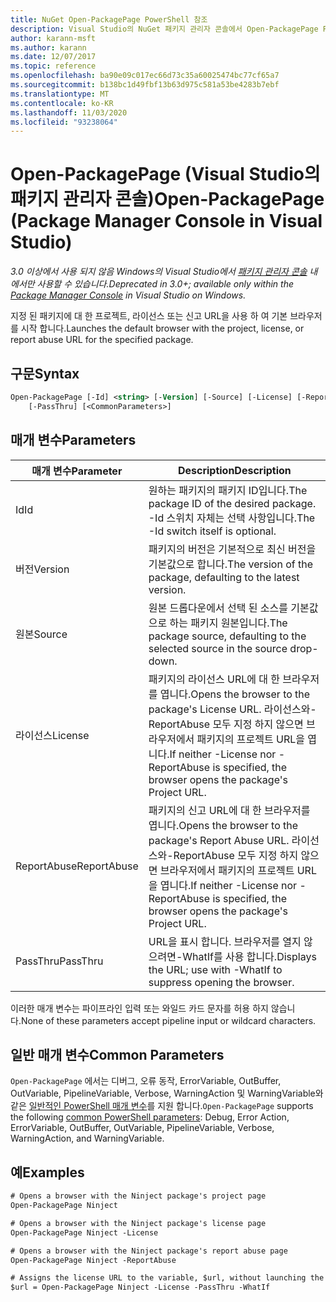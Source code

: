 ```yaml
---
title: NuGet Open-PackagePage PowerShell 참조
description: Visual Studio의 NuGet 패키지 관리자 콘솔에서 Open-PackagePage PowerShell 명령에 대 한 참조입니다.
author: karann-msft
ms.author: karann
ms.date: 12/07/2017
ms.topic: reference
ms.openlocfilehash: ba90e09c017ec66d73c35a60025474bc77cf65a7
ms.sourcegitcommit: b138bc1d49fbf13b63d975c581a53be4283b7ebf
ms.translationtype: MT
ms.contentlocale: ko-KR
ms.lasthandoff: 11/03/2020
ms.locfileid: "93238064"
---
```

# <a name="open-packagepage-package-manager-console-in-visual-studio"></a><span data-ttu-id="3d90c-103">Open-PackagePage (Visual Studio의 패키지 관리자 콘솔)</span><span class="sxs-lookup"><span data-stu-id="3d90c-103">Open-PackagePage (Package Manager Console in Visual Studio)</span></span>

<span data-ttu-id="3d90c-104">*3.0 이상에서 사용 되지 않음 Windows의 Visual Studio에서 [패키지 관리자 콘솔](../../consume-packages/install-use-packages-powershell.md) 내 에서만 사용할 수 있습니다.*</span><span class="sxs-lookup"><span data-stu-id="3d90c-104">*Deprecated in 3.0+; available only within the [Package Manager Console](../../consume-packages/install-use-packages-powershell.md) in Visual Studio on Windows.*</span></span>

<span data-ttu-id="3d90c-105">지정 된 패키지에 대 한 프로젝트, 라이선스 또는 신고 URL을 사용 하 여 기본 브라우저를 시작 합니다.</span><span class="sxs-lookup"><span data-stu-id="3d90c-105">Launches the default browser with the project, license, or report abuse URL for the specified package.</span></span>

## <a name="syntax"></a><span data-ttu-id="3d90c-106">구문</span><span class="sxs-lookup"><span data-stu-id="3d90c-106">Syntax</span></span>

```ps
Open-PackagePage [-Id] <string> [-Version] [-Source] [-License] [-ReportAbuse]
    [-PassThru] [<CommonParameters>]
```

## <a name="parameters"></a><span data-ttu-id="3d90c-107">매개 변수</span><span class="sxs-lookup"><span data-stu-id="3d90c-107">Parameters</span></span>

| <span data-ttu-id="3d90c-108">매개 변수</span><span class="sxs-lookup"><span data-stu-id="3d90c-108">Parameter</span></span> | <span data-ttu-id="3d90c-109">Description</span><span class="sxs-lookup"><span data-stu-id="3d90c-109">Description</span></span> |
| --- | --- |
| <span data-ttu-id="3d90c-110">Id</span><span class="sxs-lookup"><span data-stu-id="3d90c-110">Id</span></span> | <span data-ttu-id="3d90c-111">원하는 패키지의 패키지 ID입니다.</span><span class="sxs-lookup"><span data-stu-id="3d90c-111">The package ID of the desired package.</span></span> <span data-ttu-id="3d90c-112">-Id 스위치 자체는 선택 사항입니다.</span><span class="sxs-lookup"><span data-stu-id="3d90c-112">The -Id switch itself is optional.</span></span> |
| <span data-ttu-id="3d90c-113">버전</span><span class="sxs-lookup"><span data-stu-id="3d90c-113">Version</span></span> | <span data-ttu-id="3d90c-114">패키지의 버전은 기본적으로 최신 버전을 기본값으로 합니다.</span><span class="sxs-lookup"><span data-stu-id="3d90c-114">The version of the package, defaulting to the latest version.</span></span> |
| <span data-ttu-id="3d90c-115">원본</span><span class="sxs-lookup"><span data-stu-id="3d90c-115">Source</span></span> | <span data-ttu-id="3d90c-116">원본 드롭다운에서 선택 된 소스를 기본값으로 하는 패키지 원본입니다.</span><span class="sxs-lookup"><span data-stu-id="3d90c-116">The package source, defaulting to the selected source in the source drop-down.</span></span> |
| <span data-ttu-id="3d90c-117">라이선스</span><span class="sxs-lookup"><span data-stu-id="3d90c-117">License</span></span> | <span data-ttu-id="3d90c-118">패키지의 라이선스 URL에 대 한 브라우저를 엽니다.</span><span class="sxs-lookup"><span data-stu-id="3d90c-118">Opens the browser to the package's License URL.</span></span> <span data-ttu-id="3d90c-119">라이선스와-ReportAbuse 모두 지정 하지 않으면 브라우저에서 패키지의 프로젝트 URL을 엽니다.</span><span class="sxs-lookup"><span data-stu-id="3d90c-119">If neither -License nor -ReportAbuse is specified, the browser opens the package's Project URL.</span></span> |
| <span data-ttu-id="3d90c-120">ReportAbuse</span><span class="sxs-lookup"><span data-stu-id="3d90c-120">ReportAbuse</span></span> | <span data-ttu-id="3d90c-121">패키지의 신고 URL에 대 한 브라우저를 엽니다.</span><span class="sxs-lookup"><span data-stu-id="3d90c-121">Opens the browser to the package's Report Abuse URL.</span></span> <span data-ttu-id="3d90c-122">라이선스와-ReportAbuse 모두 지정 하지 않으면 브라우저에서 패키지의 프로젝트 URL을 엽니다.</span><span class="sxs-lookup"><span data-stu-id="3d90c-122">If neither -License nor -ReportAbuse is specified, the browser opens the package's Project URL.</span></span> |
| <span data-ttu-id="3d90c-123">PassThru</span><span class="sxs-lookup"><span data-stu-id="3d90c-123">PassThru</span></span> | <span data-ttu-id="3d90c-124">URL을 표시 합니다. 브라우저를 열지 않으려면-WhatIf를 사용 합니다.</span><span class="sxs-lookup"><span data-stu-id="3d90c-124">Displays the URL; use with -WhatIf to suppress opening the browser.</span></span> |

<span data-ttu-id="3d90c-125">이러한 매개 변수는 파이프라인 입력 또는 와일드 카드 문자를 허용 하지 않습니다.</span><span class="sxs-lookup"><span data-stu-id="3d90c-125">None of these parameters accept pipeline input or wildcard characters.</span></span>

## <a name="common-parameters"></a><span data-ttu-id="3d90c-126">일반 매개 변수</span><span class="sxs-lookup"><span data-stu-id="3d90c-126">Common Parameters</span></span>

<span data-ttu-id="3d90c-127">`Open-PackagePage` 에서는 디버그, 오류 동작, ErrorVariable, OutBuffer, OutVariable, PipelineVariable, Verbose, WarningAction 및 WarningVariable와 같은 [일반적인 PowerShell 매개 변수](/powershell/module/microsoft.powershell.core/about/about_commonparameters)를 지원 합니다.</span><span class="sxs-lookup"><span data-stu-id="3d90c-127">`Open-PackagePage` supports the following [common PowerShell parameters](/powershell/module/microsoft.powershell.core/about/about_commonparameters): Debug, Error Action, ErrorVariable, OutBuffer, OutVariable, PipelineVariable, Verbose, WarningAction, and WarningVariable.</span></span>

## <a name="examples"></a><span data-ttu-id="3d90c-128">예</span><span class="sxs-lookup"><span data-stu-id="3d90c-128">Examples</span></span>

```ps
# Opens a browser with the Ninject package's project page
Open-PackagePage Ninject

# Opens a browser with the Ninject package's license page
Open-PackagePage Ninject -License

# Opens a browser with the Ninject package's report abuse page  
Open-PackagePage Ninject -ReportAbuse

# Assigns the license URL to the variable, $url, without launching the browser
$url = Open-PackagePage Ninject -License -PassThru -WhatIf
```